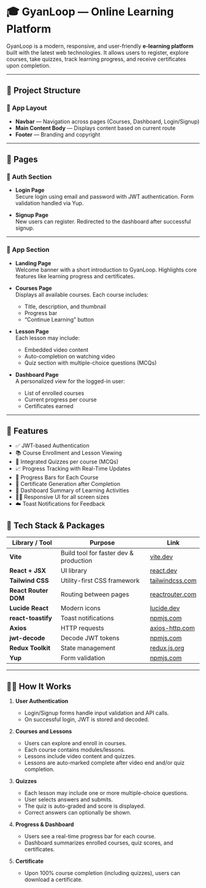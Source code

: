 # 🎓 GyanLoop — Online Learning Platform

GyanLoop is a modern, responsive, and user-friendly **e-learning platform** built with the latest web technologies. It allows users to register, explore courses, take quizzes, track learning progress, and receive certificates upon completion.

---

## 📁 Project Structure

### 🧩 App Layout

- **Navbar** — Navigation across pages (Courses, Dashboard, Login/Signup)
- **Main Content Body** — Displays content based on current route
- **Footer** — Branding and copyright

---

## 📄 Pages

### 🔐 Auth Section

- **Login Page**  
  Secure login using email and password with JWT authentication. Form validation handled via Yup.

- **Signup Page**  
  New users can register. Redirected to the dashboard after successful signup.

---

### 🧭 App Section

- **Landing Page**  
  Welcome banner with a short introduction to GyanLoop. Highlights core features like learning progress and certificates.

- **Courses Page**  
  Displays all available courses. Each course includes:

  - Title, description, and thumbnail
  - Progress bar
  - “Continue Learning” button

- **Lesson Page**  
  Each lesson may include:

  - Embedded video content
  - Auto-completion on watching video
  - Quiz section with multiple-choice questions (MCQs)

- **Dashboard Page**  
  A personalized view for the logged-in user:

  - List of enrolled courses
  - Current progress per course
  - Certificates earned

---

## 🚀 Features

- ✅ JWT-based Authentication
- 📚 Course Enrollment and Lesson Viewing
- 📝 Integrated Quizzes per course (MCQs)
- 📈 Progress Tracking with Real-Time Updates
- 🧠 Progress Bars for Each Course
- 📜 Certificate Generation after Completion
- 🧾 Dashboard Summary of Learning Activities
- 🧑‍💼 Responsive UI for all screen sizes
- ☁️ Toast Notifications for Feedback

## 🧰 Tech Stack & Packages

| Library / Tool       | Purpose                                | Link                                                                      |
| -------------------- | -------------------------------------- | ------------------------------------------------------------------------- |
| **Vite**             | Build tool for faster dev & production | [vite.dev](https://vite.dev/guide/)                                       |
| **React + JSX**      | UI library                             | [react.dev](https://react.dev)                                            |
| **Tailwind CSS**     | Utility-first CSS framework            | [tailwindcss.com](https://tailwindcss.com/docs/installation/using-vite)   |
| **React Router DOM** | Routing between pages                  | [reactrouter.com](https://reactrouter.com/start/declarative/installation) |
| **Lucide React**     | Modern icons                           | [lucide.dev](https://lucide.dev/guide/packages/lucide-react)              |
| **react-toastify**   | Toast notifications                    | [npmjs.com](https://www.npmjs.com/package/react-toastify)                 |
| **Axios**            | HTTP requests                          | [axios-http.com](https://axios-http.com/docs/intro)                       |
| **jwt-decode**       | Decode JWT tokens                      | [npmjs.com](https://www.npmjs.com/package/jwt-decode)                     |
| **Redux Toolkit**    | State management                       | [redux.js.org](https://redux.js.org/tutorials/quick-start)                |
| **Yup**              | Form validation                        | [npmjs.com](https://www.npmjs.com/package/yup)                            |

---

## 🧑‍🏫 How It Works

1. **User Authentication**

   - Login/Signup forms handle input validation and API calls.
   - On successful login, JWT is stored and decoded.

2. **Courses and Lessons**

   - Users can explore and enroll in courses.
   - Each course contains modules/lessons.
   - Lessons include video content and quizzes.
   - Lessons are auto-marked complete after video end and/or quiz completion.

3. **Quizzes**

   - Each lesson may include one or more multiple-choice questions.
   - User selects answers and submits.
   - The quiz is auto-graded and score is displayed.
   - Correct answers can optionally be shown.

4. **Progress & Dashboard**

   - Users see a real-time progress bar for each course.
   - Dashboard summarizes enrolled courses, quiz scores, and certificates.

5. **Certificate**
   - Upon 100% course completion (including quizzes), users can download a certificate.
